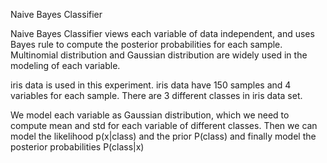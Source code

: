 Naive Bayes Classifier

Naive Bayes Classifier views each variable of data independent, and uses Bayes rule to compute the  posterior probabilities for each sample. Multinomial distribution and Gaussian distribution are widely used in the modeling of each variable.

iris data is used in this experiment. iris data have 150 samples and 4 variables for each sample. There are 3 different classes in iris data set.

We model each variable as Gaussian distribution, which we need to compute mean and std for each variable of different classes. Then we can model the likelihood p(x|class) and the prior P(class) and finally model the posterior probabilities P(class|x) 


